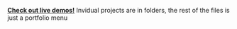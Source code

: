 **[Check out live demos!](https://morswin22.github.io/webdesign/)**
Invidual projects are in folders, the rest of the files is just a portfolio menu